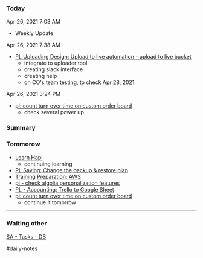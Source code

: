 ### Today

Apr 26, 2021 7:03 AM

-   Weekly Update

Apr 26, 2021 7:38 AM

-   [PL Uploading Design: Upload to live automation - upload to live bucket](https://www.notion.so/PL-Uploading-Design-Upload-to-live-automation-upload-to-live-bucket-34bd19d1e4ab4800b00c888920bace5e)
    -   integrate to uploader tool
    -   creating slack interface
    -   creating help
    -   on CO's team testing, to check Apr 28, 2021

Apr 26, 2021 3:24 PM

-   [pl: count turn over time on custom order board](https://www.notion.so/pl-count-turn-over-time-on-custom-order-board-dcd8621bfb174707880eee630d3e7d8c)
    -   check several power up

### Summary

### Tommorow

-   [Learn Hapi](https://www.notion.so/Learn-Hapi-dc5ba45eb6824cd3b67dc0970155739f)
    -   continuing learning
-   [PL Saving: Change the backup & restore plan](https://www.notion.so/PL-Saving-Change-the-backup-restore-plan-e34bcc3e1de9491f87591b1a628c1416)
-   [Training Preparation: AWS](https://www.notion.so/Training-Preparation-AWS-a97f00c3553348d493d6074fbf010a04)
-   [pl - check algolia personalization features](https://www.notion.so/pl-check-algolia-personalization-features-d6390977898c4ec5acecc11676dcdcc8)
-   [PL - Accounting: Trello to Google Sheet](https://www.notion.so/PL-Accounting-Trello-to-Google-Sheet-e13f2894969a468b8031cb43f5d08588)
-   [pl: count turn over time on custom order board](https://www.notion.so/pl-count-turn-over-time-on-custom-order-board-dcd8621bfb174707880eee630d3e7d8c)
    -   continue it tomorrow

---

### Waiting other

[SA - Tasks - DB](https://www.notion.so/5ae0b54456b8472596d52a003d4489db)

#daily-notes